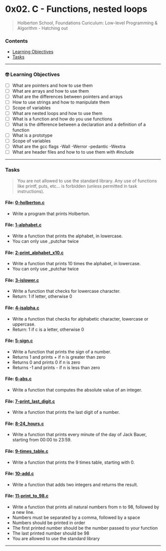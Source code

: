 # 0x02. C - Functions, nested loops
> Holberton School, Foundations Curiculum: Low-level Programming & Algorithm - Hatching out

### Contents
- [Learning Objectives](https://github.com/michedomingo/holbertonschool-low_level_programming/tree/master/0x02-functions_nested_loops/#functions1)
- [Tasks](https://github.com/michedomingo/holbertonschool-low_level_programming/tree/master/0x02-functions_nested_loops/#tasks)
___
<a name="functions1"></a>

### 🤓 Learning Objectives
- [ ] What are pointers and how to use them
- [ ] What are arrays and how to use them
- [ ] What are the differences between pointers and arrays
- [ ] How to use strings and how to manipulate them
- [ ] Scope of variables
- [ ] What are nested loops and how to use them
- [ ] What is a function and how do you use functions
- [ ] What is the difference between a declaration and a definition of a function
- [ ] What is a prototype
- [ ] Scope of variables
- [ ] What are the gcc flags -Wall -Werror -pedantic -Wextra
- [ ] What are header files and how to to use them with #include
___
<a name="tasks"></a>
### Tasks
> You are not allowed to use the standard library. Any use of functions like printf, puts, etc… is forbidden (unless permitted in task instructions).

#### File: [0-holberton.c](https://github.com/michedomingo/holbertonschool-low_level_programming/blob/master/0x02-functions_nested_loops/0-holberton.c)
- Write a program that prints Holberton.

#### File: [1-alphabet.c](https://github.com/michedomingo/holbertonschool-low_level_programming/blob/master/0x02-functions_nested_loops/1-alphabet.c)
- Write a function that prints the alphabet, in lowercase.
- You can only use _putchar twice

#### File: [2-print_alphabet_x10.c](https://github.com/michedomingo/holbertonschool-low_level_programming/blob/master/0x02-functions_nested_loops/2-alphabet_x10)
- Write a function that prints 10 times the alphabet, in lowercase.
- You can only use _putchar twice

#### File: [3-islower.c](https://github.com/michedomingo/holbertonschool-low_level_programming/blob/master/0x02-functions_nested_loops/3-islower.c)
- Write a function that checks for lowercase character.
- Return: 1 if letter, otherwise 0

#### File: [4-isalpha.c](https://github.com/michedomingo/holbertonschool-low_level_programming/blob/master/0x02-functions_nested_loops/4-isalpha.c)
- Write a function that checks for alphabetic character, lowercase or uppercase.
- Return: 1 if c is a letter, otherwise 0

#### File: [5-sign.c](https://github.com/michedomingo/holbertonschool-low_level_programming/blob/master/0x02-functions_nested_loops/5-sign.c)
- Write a function that prints the sign of a number.
- Returns 1 and prints + if n is greater than zero
- Returns 0 and prints 0 if n is zero
- Returns -1 and prints - if n is less than zero

#### File: [6-abs.c](https://github.com/michedomingo/holbertonschool-low_level_programming/blob/master/0x02-functions_nested_loops/6-abs.c)
- Write a function that computes the absolute value of an integer.

#### File: [7-print_last_digit.c](https://github.com/michedomingo/holbertonschool-low_level_programming/blob/master/0x02-functions_nested_loops/7-print_last_digit.c)
- Write a function that prints the last digit of a number.

#### File: [8-24_hours.c](https://github.com/michedomingo/holbertonschool-low_level_programming/blob/master/0x02-functions_nested_loops/8-24_hours.c)
- Write a function that prints every minute of the day of Jack Bauer, starting from 00:00 to 23:59.

#### File: [9-times_table.c](https://github.com/michedomingo/holbertonschool-low_level_programming/blob/master/0x02-functions_nested_loops/9-times_table.c)
- Write a function that prints the 9 times table, starting with 0.

#### File: [10-add.c](https://github.com/michedomingo/holbertonschool-low_level_programming/blob/master/0x02-functions_nested_loops/10-add.c)
- Write a function that adds two integers and returns the result.

#### File: [11-print_to_98.c](https://github.com/michedomingo/holbertonschool-low_level_programming/blob/master/0x02-functions_nested_loops/11-print_to_98.c)
- Write a function that prints all natural numbers from n to 98, followed by a new line.
- Numbers must be separated by a comma, followed by a space
- Numbers should be printed in order
- The first printed number should be the number passed to your function
- The last printed number should be 98
- You are allowed to use the standard library
___

